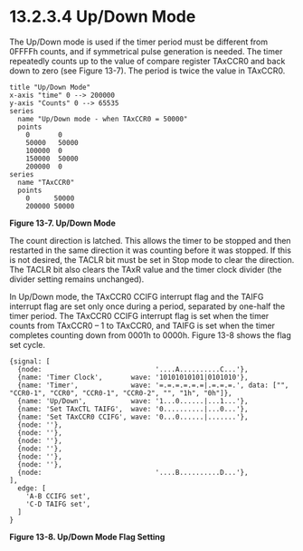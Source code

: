 # 13.2.3.4 Up/Down Mode

The Up/Down mode is used if the timer period must be different from 0FFFFh counts, and if symmetrical pulse
generation is needed. The timer repeatedly counts up to the value of compare register TAxCCR0 and back down to
zero (see Figure 13-7). The period is twice the value in TAxCCR0.


<a id="figure-13-7"></a>

```text
title "Up/Down Mode"
x-axis "time" 0 --> 200000
y-axis "Counts" 0 --> 65535
series
  name "Up/Down mode - when TAxCCR0 = 50000"
  points
    0       0
    50000   50000
    100000  0
    150000  50000
    200000  0
series
  name "TAxCCR0"
  points
    0      50000
    200000 50000
```

**Figure 13-7. Up/Down Mode**

The count direction is latched. This allows the timer to be stopped and then restarted in the same direction it was counting before it was stopped. If this is not desired, the TACLR bit must be set in Stop mode to clear the direction. The TACLR bit also clears the TAxR value and the timer clock divider (the divider setting remains unchanged).

In Up/Down mode, the TAxCCR0 CCIFG interrupt flag and the TAIFG interrupt flag are set only once during a period, separated by one-half the timer period. The TAxCCR0 CCIFG interrupt flag is set when the timer counts from TAxCCR0 – 1 to TAxCCR0, and TAIFG is set when the timer completes counting down from 0001h to 0000h. Figure 13-8 shows the flag set cycle.

<a id="figure-13-8"></a>

```text
{signal: [
  {node:                            '....A..........C...'},
  {name: 'Timer Clock',       wave: '10101010101|0101010'},
  {name: 'Timer',             wave: '=.=.=.=.=.=|.=.=.=.', data: ["", "CCR0-1", "CCR0", "CCR0-1", "CCR0-2", "", "1h", "0h"]},
  {name: 'Up/Down',           wave: '1...0......|...1...'},
  {name: 'Set TAxCTL TAIFG',  wave: '0..........|...0...'},
  {name: 'Set TAxCCR0 CCIFG', wave: '0...0......|.......'},
  {node: ''},
  {node: ''},
  {node: ''},
  {node: ''},
  {node: ''},
  {node: ''},
  {node:                            '....B..........D...'},
],
  edge: [
    'A-B CCIFG set',
    'C-D TAIFG set',
  ]
}
```

**Figure 13-8. Up/Down Mode Flag Setting**

